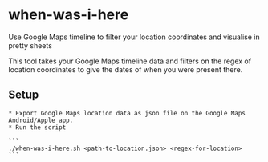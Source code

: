 # when-was-i-here

Use Google Maps timeline to filter your location coordinates and visualise in pretty sheets

This tool takes your Google Maps timeline data and filters on the regex of location coordinates to give the dates of when you were present there.

## Setup

    * Export Google Maps location data as json file on the Google Maps Android/Apple app.
    * Run the script

    ```
    ./when-was-i-here.sh <path-to-location.json> <regex-for-location>
    ```


